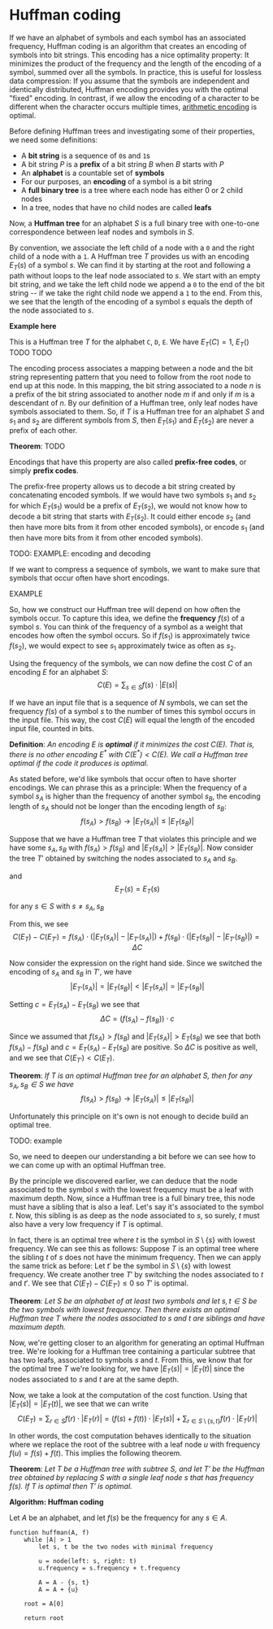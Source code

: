 # Huffman coding

If we have an alphabet of symbols and each symbol has an associated frequency, Huffman coding is an algorithm that creates an encoding of symbols into bit strings. This encoding has a nice optimality property: It minimizes the product of the frequency and the length of the encoding of a symbol, summed over all the symbols. In practice, this is useful for lossless data compression: If you assume that the symbols are independent and identically distributed, Huffman encoding provides you with the optimal "fixed" encoding. In contrast, if we allow the encoding of a character to be different when the character occurs multiple times, [arithmetic encoding](https://en.wikipedia.org/wiki/Arithmetic_coding) is optimal.

Before defining Huffman trees and investigating some of their properties, we need some definitions:
  - A **bit string** is a sequence of `0`s and `1`s
  - A bit string $P$ is a **prefix** of a bit string $B$ when $B$ starts with $P$
  - An **alphabet** is a countable set of **symbols**
  - For our purposes, an **encoding** of a symbol is a bit string
  - A **full binary tree** is a tree where each node has either 0 or 2 child nodes
  - In a tree, nodes that have no child nodes are called **leafs**

Now, a **Huffman tree** for an alphabet $S$ is a full binary tree with one-to-one correspondence between leaf nodes and symbols in $S$.

By convention, we associate the left child of a node with a `0` and the right child of a node with a `1`. A Huffman tree $T$ provides us with an encoding $E_T(s)$ of a symbol $s$. We can find it by starting at the root and following a path without loops to the leaf node associated to $s$. We start with an empty bit string, and we take the left child node we append a `0` to the end of the bit string -- if we take the right child node we append a `1` to the end. From this, we see that the length of the encoding of a symbol $s$ equals the depth of the node associated to $s$.

**Example here**

This is a Huffman tree $T$ for the alphabet `C`, `D`, `E`. We have $E_T(C) = 1$, $E_T()$ TODO TODO

The encoding process associates a mapping between a node and the bit string representing pattern that you need to follow from the root node to end up at this node. In this mapping, the bit string associated to a node $n$ is a prefix of the bit string associated to another node $m$ if and only if $m$ is a descendant of $n$. By our definition of a Huffman tree, only leaf nodes have symbols associated to them. So, if $T$ is a Huffman tree for an alphabet $S$ and $s_1$ and $s_2$ are different symbols from $S$, then $E_T(s_1)$ and $E_T(s_2)$ are never a prefix of each other.

**Theorem**: TODO

Encodings that have this property are also called **prefix-free codes**, or simply **prefix codes**.

The prefix-free property allows us to decode a bit string created by concatenating encoded symbols. If we would have two symbols $s_1$ and $s_2$ for which $E_T(s_1)$ would be a prefix of $E_T(s_2)$, we would not know how to decode a bit string that starts with $E_T(s_2)$. It could either encode $s_2$ (and then have more bits from it from other encoded symbols), or encode $s_1$ (and then have more bits from it from other encoded symbols).

TODO: EXAMPLE: encoding and decoding

If we want to compress a sequence of symbols, we want to make sure that symbols that occur often have short encodings.

EXAMPLE

So, how we construct our Huffman tree will depend on how often the symbols occur. To capture this idea, we define the **frequency** $f(s)$ of a symbol $s$. You can think of the frequency of a symbol as a weight that encodes how often the symbol occurs. So if $f(s_1)$ is approximately twice $f(s_2)$, we would expect to see $s_1$ approximately twice as often as $s_2$.

Using the frequency of the symbols, we can now define the cost $C$ of an encoding $E$ for an alphabet $S$:
$$ C(E) = \sum_{s \in S} f(s) \cdot |E(s)| $$

If we have an input file that is a sequence of $N$ symbols, we can set the frequency $f(s)$ of a symbol $s$ to the number of times this symbol occurs in the input file. This way, the cost $C(E)$ will equal the length of the encoded input file, counted in bits.

**Definition**: *An encoding $E$ is **optimal** if it minimizes the cost $C(E)$. That is, there is no other encoding $E^*$ with $C(E^*) < C(E)$. We call a Huffman tree optimal if the code it produces is optimal.*

As stated before, we'd like symbols that occur often to have shorter encodings. We can phrase this as a principle: When the frequency of a symbol $s_A$ is higher than the frequency of another symbol $s_B$, the encoding length of $s_A$ should not be longer than the encoding length of $s_B$:
$$ f(s_A) > f(s_B) \rightarrow |E_T(s_A)| \leq |E_T(s_B)| $$

Suppose that we have a Huffman tree $T$ that violates this principle and we have some $s_A, s_B$ with $f(s_A) > f(s_B)$ and $|E_T(s_A)| > |E_T(s_B)|$. Now consider the tree $T'$ obtained by switching the nodes associated to $s_A$ and $s_B$.

and
$$ E_{T'}(s) = E_T(s) $$

for any $s \in S$ with $s \neq s_A, s_B$

From this, we see
$$ C(E_T) - C(E_{T'}) = f(s_A) \cdot (|E_T(s_A)| - |E_{T'}(s_A)|) + f(s_B) \cdot (|E_T(s_B)| - |E_{T'}(s_B)|) = \Delta C $$

Now consider the expression on the right hand side. Since we switched the encoding of $s_A$ and $s_B$ in $T'$, we have
$$|E_{T'}(s_A)| = |E_{T}(s_B)| < |E_{T}(s_A)| = |E_{T'}(s_B)| $$

Setting $c = E_T(s_A) - E_T(s_B)$ we see that
$$ \Delta C = (f(s_A) - f(s_B)) \cdot c $$

Since we assumed that $f(s_A) > f(s_B)$ and $|E_T(s_A)| > E_T(s_B)$ we see that both $f(s_A) - f(s_B)$ and $c = E_T(s_A) - E_T(s_B)$ are positive. So $\Delta C$ is positive as well, and we see that $C(E_{T'}) < C(E_T)$.

**Theorem**: *If $T$ is an optimal Huffman tree for an alphabet $S$, then for any $s_A, s_B \in S$ we have*
$$ f(s_A) > f(s_B) \rightarrow |E_T(s_A)| \leq |E_T(s_B)| $$


Unfortunately this principle on it's own is not enough to decide build an optimal tree.

TODO: example

So, we need to deepen our understanding a bit before we can see how to we can come up with an optimal Huffman tree.

By the principle we discovered earlier, we can deduce that the node associated to the symbol $s$ with the lowest frequency must be a leaf with maximum depth. Now, since a Huffman tree is a full binary tree, this node must have a sibling that is also a leaf. Let's say it's associated to the symbol $t$. Now, this sibling is as deep as the node associated to $s$, so surely, $t$ must also have a very low frequency if $T$ is optimal.

In fact, there is an optimal tree where $t$ is the symbol in $S \setminus \{ s \}$ with lowest frequency. We can see this as follows: Suppose $T$ is an optimal tree where the sibling $t$ of $s$ does not have the minimum frequency. Then we can apply the same trick as before: Let $t'$ be the symbol in $S \setminus \{ s \}$ with lowest frequency. We create another tree $T'$ by switching the nodes associated to $t$ and $t'$. We see that $C(E_T) - C(E_{T'}) \leq 0$ so $T'$ is optimal.

**Theorem**: *Let $S$ be an alphabet of at least two symbols and let $s, t \in S$ be the two symbols with lowest frequency. Then there exists an optimal Huffman tree $T$ where the nodes associated to $s$ and $t$ are siblings and have maximum depth.*

Now, we're getting closer to an algorithm for generating an optimal Huffman tree. We're looking for a Huffman tree containing a particular subtree that has two leafs, associated to symbols $s$ and $t$. From this, we know that for the optimal tree $T$ we're looking for, we have $|E_T(s)| = |E_T(t)|$ since the nodes associated to $s$ and $t$ are at the same depth.

Now, we take a look at the computation of the cost function. Using that $|E_T(s)| = |E_T(t)|$, we see that we can write
$$ C(E_T) = \sum_{r \in S} f(r) \cdot |E_T(r)| = (f(s) + f(t)) \cdot |E_T(s)| + \sum_{r \in S \setminus \{ s, t \} } f(r) \cdot |E_T(r)| $$

In other words, the cost computation behaves identically to the situation where we replace the root of the subtree with a leaf node $u$ with frequency $f(u) = f(s) + f(t)$. This implies the following theorem.

**Theorem**: *Let $T$ be a Huffman tree with subtree $S$, and let $T'$ be the Huffman tree obtained by replacing $S$ with a single leaf node $s$ that has frequency $f(s)$. If $T$ is optimal then $T'$ is optimal.*

**Algorithm: Huffman coding**

Let $A$ be an alphabet, and let $f(s)$ be the frequency for any $s \in A$.
```
function huffman(A, f)
	while |A| > 1
		let s, t be the two nodes with minimal frequency

		u = node(left: s, right: t)
		u.frequency = s.frequency + t.frequency

		A = A - {s, t}
		A = A + {u}

	root = A[0]

	return root
```